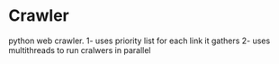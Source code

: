# Crawler
python web crawler.
1- uses priority list for each link it gathers
2- uses multithreads to run cralwers in parallel


